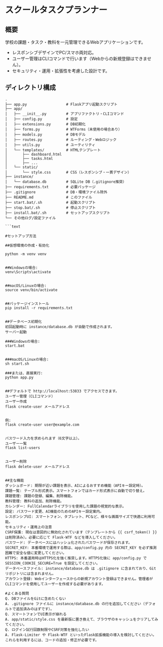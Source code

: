 # スクールタスクプランナー

## 概要

学校の課題・タスク・教科を一元管理できるWebアプリケーションです。

*   レスポンシブデザインでPC/スマホ両対応。
*   ユーザー管理はCLIコマンドで行います（Webからの新規登録はできません）。
*   セキュリティ・運用・拡張性を考慮した設計です。

## ディレクトリ構成

```text
.
├── app.py                  # Flaskアプリ起動スクリプト
├── app/
│   ├── __init__.py         # アプリファクトリ・CLIコマンド
│   ├── config.py           # 設定
│   ├── extensions.py       # DB初期化
│   ├── forms.py            # WTForms（未使用の場合あり）
│   ├── models.py           # DBモデル
│   ├── routes.py           # ルーティング・Webロジック
│   ├── utils.py            # ユーティリティ
│   └── templates/          # HTMLテンプレート
│       ├── dashboard.html
│       ├── tasks.html
│       ├── ...
│   └── static/
│       └── style.css       # CSS（レスポンシブ・一貫デザイン）
├── instance/
│   └── database.db         # SQLite DB（.gitignore推奨）
├── requirements.txt        # 必要パッケージ
├── .gitignore              # DB・環境ファイル除外
├── README.md               # このファイル
├── start.bat/.sh           # 起動スクリプト
├── stop.bat/.sh            # 停止スクリプト
├── install.bat/.sh         # セットアップスクリプト
└── その他ログ/設定ファイル

```text

#セットアップ方法

##仮想環境の作成・有効化

python -m venv venv
 

##Windowsの場合:
venv\Scripts\activate
 

##macOS/Linuxの場合:
source venv/bin/activate
 

##パッケージインストール
pip install -r requirements.txt
 

##データベース初期化
初回起動時に instance/database.db が自動で作成されます。
サーバー起動

###Windowsの場合:
start.bat
 

###macOS/Linuxの場合:
sh start.sh
 
###または、直接実行:
python app.py
 
 
##デフォルトで http://localhost:53833 でアクセスできます。
ユーザー管理（CLIコマンド）
ユーザー作成
flask create-user メールアドレス
 
 
例:
flask create-user user@example.com
 
 
パスワード入力を求められます（6文字以上）。
ユーザー一覧
flask list-users
 
 
ユーザー削除
flask delete-user メールアドレス
 
 
##主な機能
ダッシュボード: 期限が近い課題を表示、AIによるおすすめ機能（APIキー設定時）。
課題一覧: テーブル形式表示。スマートフォンではカード形式表示に自動で切り替え。
課題管理: 課題の登録、編集、削除機能。
教科管理: 教科の追加、削除機能。
カレンダー: FullCalendarライブラリを使用した課題の視覚的な表示。
設定: パスワード変更、AI機能のためのAPIキー設定案内。
レスポンシブUI: スマートフォン、タブレット、PCなど、様々な画面サイズで快適に利用可能。
セキュリティ・運用上の注意
CSRF保護: 現在は意図的に無効化されています（テンプレートから {{ csrf_token() }} は削除済み）。必要に応じて Flask-WTF などを導入してください。
パスワード: データベースにはハッシュ化されたパスワードが保存されます。
SECRET_KEY: 本番環境で運用する際は、app/config.py 内の SECRET_KEY を必ず推測困難で安全な値に変更してください。
HTTPS: 本番運用時はHTTPS化を強く推奨します。HTTPS化後に app/config.py で SESSION_COOKIE_SECURE=True を設定してください。
データベースファイル: instance/database.db は .gitignore に含まれており、Gitリポジトリには含まれません。
アカウント登録: Webインターフェースからの新規アカウント登録はできません。管理者がCLIコマンドを使用してユーザーを作成する必要があります。

#よくある質問
Q. DBファイルをGitに含めたくない
A. .gitignore ファイルに instance/database.db の行を追加してください（デフォルトで追加済みのはずです）。
Q. スマートフォンでUI表示が崩れる
A. app/static/style.css を最新版に置き換えて、ブラウザのキャッシュをクリアしてみてください。
Q. ログイン試行回数制限やCSRF対策を強化したい
A. Flask-Limiter や Flask-WTF といったFlask拡張機能の導入を検討してください。これらを利用するには、コードの追加・修正が必要です。
